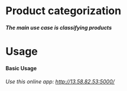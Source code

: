 
# Product categorization
##### The main use case is classifying products

# Usage

#### Basic Usage
###### Use this online app: http://13.58.82.53:5000/

